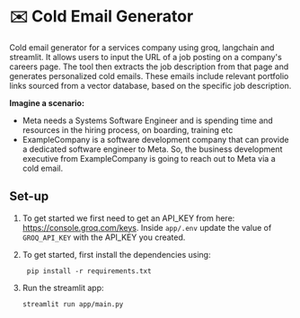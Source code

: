 # ✉️ Cold Email Generator
Cold email generator for a services company using groq, langchain and streamlit. It allows users to input the URL of a job posting on a company's careers page. The tool then extracts the job description from that page and generates personalized cold emails. These emails include relevant portfolio links sourced from a vector database, based on the specific job description.

**Imagine a scenario:**

- Meta needs a Systems Software Engineer and is spending time and resources in the hiring process, on boarding, training etc
- ExampleCompany is a software development company that can provide a dedicated software engineer to Meta. So, the business development executive from ExampleCompany is going to reach out to Meta via a cold email.


## Set-up
1. To get started we first need to get an API_KEY from here: https://console.groq.com/keys. Inside `app/.env` update the value of `GROQ_API_KEY` with the API_KEY you created. 


2. To get started, first install the dependencies using:
    ```commandline
     pip install -r requirements.txt
    ```
   
3. Run the streamlit app:
   ```commandline
   streamlit run app/main.py
   ```
